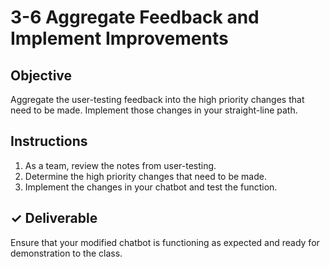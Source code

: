 # 3-6 Aggregate Feedback and Implement Improvements

## Objective

Aggregate the user-testing feedback into the high priority changes that need to be made. Implement those changes in your straight-line path.

## Instructions

1. As a team, review the notes from user-testing.
2. Determine the high priority changes that need to be made.
3. Implement the changes in your chatbot and test the function.

## ✓ Deliverable

Ensure that your modified chatbot is functioning as expected and ready for demonstration to the class.

